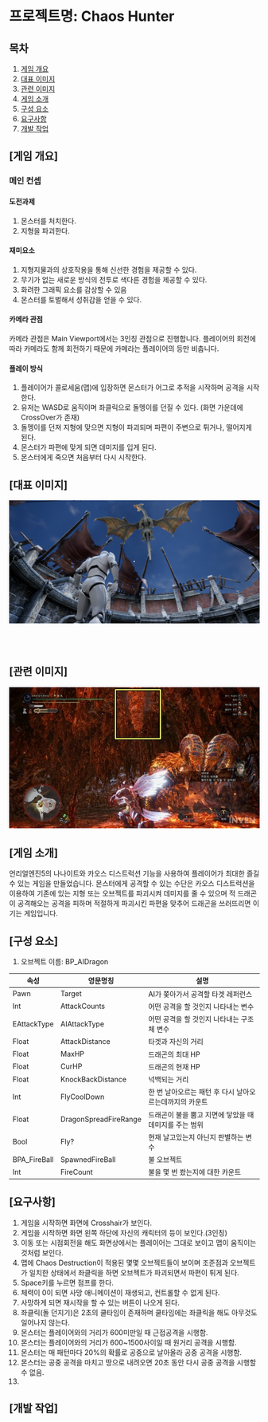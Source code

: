 # 프로젝트명: Chaos Hunter
## 목차
1. [게임 개요](#게임-개요)
2. [대표 이미지](#대표-이미지)
3. [관련 이미지](#관련-이미지)
4. [게임 소개](#게임-소개)
5. [구성 요소](#구성-요소)
6. [요구사항](#요구사항)
7. [개발 작업](#개발-작업)

## [게임 개요]
### 메인 컨셉
#### 도전과제
1. 몬스터를 처치한다.
2. 지형을 파괴한다.
#### 재미요소
1. 지형지물과의 상호작용을 통해 신선한 경험을 제공할 수 있다.
2. 무기가 없는 새로운 방식의 전투로 색다른 경험을 제공할 수 있다.
3. 화려한 그래픽 요소를 감상할 수 있음
4. 몬스터를 토벌해서 성취감을 얻을 수 있다.
#### 카메라 관점
카메라 관점은 Main Viewport에서는 3인칭 관점으로 진행합니다.
플레이어의 회전에 따라 카메라도 함께 회전하기 때문에 카메라는 플레이어의 등만 비춥니다.
#### 플레이 방식
1. 플레이어가 콜로세움(맵)에 입장하면 몬스터가 어그로 추적을 시작하며 공격을 시작한다.
2. 유저는 WASD로 움직이며 좌클릭으로 돌멩이를 던질 수 있다. (화면 가운데에 CrossOver가 존재)
3. 돌멩이를 던져 지형에 맞으면 지형이 파괴되며 파편이 주변으로 튀거나, 떨어지게 된다.
4. 몬스터가 파편에 맞게 되면 데미지를 입게 된다.
5. 몬스터에게 죽으면 처음부터 다시 시작한다.

## [대표 이미지]

<img src="./resource/title.jpg">

<br><br>

## [관련 이미지]

<img src="./resource/monhun.jpg">

## [게임 소개]
언리얼엔진5의 나나이트와 카오스 디스트럭션 기능을 사용하여 플레이어가 최대한 즐길 수 있는 게임을 만들었습니다.
몬스터에게 공격할 수 있는 수단은 카오스 디스트럭션을 이용하여 기존에 있는 지형 또는 오브젝트를 파괴시켜 데미지를 줄 수 있으며
적 드래곤이 공격해오는 공격을 피하며 적절하게 파괴시킨 파편을 맞추어 드래곤을 쓰러뜨리면 이기는 게임입니다.

## [구성 요소]
1) 오브젝트 이름: BP_AIDragon

|속성|영문명칭|설명|
|---|----|-------------------|
|Pawn|Target|AI가 쫒아가서 공격할 타겟 레퍼런스|
|Int|AttackCounts|어떤 공격을 할 것인지 나타내는 변수|
|EAttackType|AIAttackType|어떤 공격을 할 것인지 나타내는 구조체 변수|
|Float|AttackDistance|타겟과 자신의 거리|
|Float|MaxHP|드래곤의 최대 HP|
|Float|CurHP|드래곤의 현재 HP|
|Float|KnockBackDistance|넉백되는 거리|
|Int|FlyCoolDown|한 번 날아오르는 패턴 후 다시 날아오르는데까지의 카운트|
|Float|DragonSpreadFireRange|드래곤이 불을 뿜고 지면에 닿았을 때 데미지를 주는 범위|
|Bool|Fly?|현재 날고있는지 아닌지 판별하는 변수|
|BPA_FireBall|SpawnedFireBall|불 오브젝트|
|Int|FireCount|불을 몇 번 쐈는지에 대한 카운트|

## [요구사항]

1. 게임을 시작하면 화면에 Crosshair가 보인다.
2. 게임을 시작하면 화면 왼쪽 하단에 자신의 캐릭터의 등이 보인다.(3인칭)
3. 이동 또는 시점회전을 해도 화면상에서는 플레이어는 그대로 보이고 맵이 움직이는 것처럼 보인다.
4. 맵에 Chaos Destruction이 적용된 몇몇 오브젝트들이 보이며 조준점과 오브젝트가 일치한 상태에서 좌클릭을 하면 오브젝트가 파괴되면서 파편이 튀게 된다.
5. Space키를 누르면 점프를 한다.
6. 체력이 0이 되면 사망 애니메이션이 재생되고, 컨트롤할 수 없게 된다.
7. 사망하게 되면 재시작을 할 수 있는 버튼이 나오게 된다.
8. 좌클릭(돌 던지기)은 2초의 쿨타임이 존재하며 쿨타임에는 좌클릭을 해도 아무것도 일어나지 않는다.
9. 몬스터는 플레이어와의 거리가 600미만일 때 근접공격을 시행함.
10. 몬스터는 플레이어와의 거리가 600~1500사이일 때 원거리 공격을 시행함.
11. 몬스터는 매 패턴마다 20%의 확률로 공중으로 날아올라 공중 공격을 시행함.
12. 몬스터는 공중 공격을 마치고 땅으로 내려오면 20초 동안 다시 공중 공격을 시행할 수 없음.
13. 

## [개발 작업]
